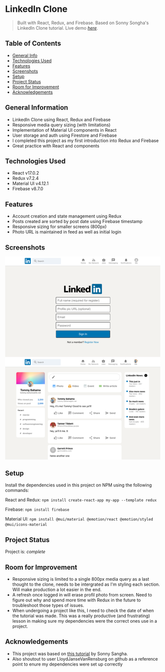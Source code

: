# LinkedIn Clone
> Built with React, Redux, and Firebase. Based on Sonny Songha's LinkedIn Clone tutorial.
> Live demo [_here_](linkedin-clone-nine-nu.vercel.app).

## Table of Contents
* [General Info](#general-information)
* [Technologies Used](#technologies-used)
* [Features](#features)
* [Screenshots](#screenshots)
* [Setup](#setup)
* [Project Status](#project-status)
* [Room for Improvement](#room-for-improvement)
* [Acknowledgements](#acknowledgements)


## General Information
- LinkedIn Clone using React, Redux and Firebase
- Responsive media query sizing (with limitations)
- Implementation of Material UI components in React
- User storage and auth using Firestore and Firebase
- I completed this project as my first introduction into Redux and Firebase
- Great practice with React and components


## Technologies Used
- React v17.0.2
- Redux v7.2.4 
- Material UI v4.12.1
- Firebase v8.7.0


## Features
- Account creation and state management using Redux
- Posts created are sorted by post date using Firebase timestamp
- Responsive sizing for smaller screens (800px)
- Photo URL is maintained in feed as well as initial login


## Screenshots
![Login Screen](./src/readme-screenshots/login.png)
![Feed Screen](./src/readme-screenshots/feed.png)


## Setup
Install the dependencies used in this project on NPM using the following commands:

React and Redux: 
`npm install create-react-app my-app --template redux`

Firebase:
`npm install firebase`

Material UI:
`npm install @mui/material @emotion/react @emotion/styled @mui/icons-material`


## Project Status
Project is: _complete_ 


## Room for Improvement
- Responsive sizing is limited to a single 800px media query as a last thought to the clone, needs to be intergrated as I'm styling each section. Will make production a lot easier in the end.
- A refresh once logged in will erase profil photo from screen. Need to figure out why and spend more time with Redux in the future to troubleshoot those types of issues.
- When undergoing a project like this, I need to check the date of when the tutorial was made. This was a really productive (and frustrating) lesson in making sure my dependencies were the correct ones use in a project.


## Acknowledgements
- This project was based on [this tutorial](https://www.youtube.com/watch?v=tbvguOj8C-o&t=40646s) by Sonny Sangha.
- Also shoutout to user LloydJanseVanRensburg on github as a reference point to enure my dependencies were set up correctly
